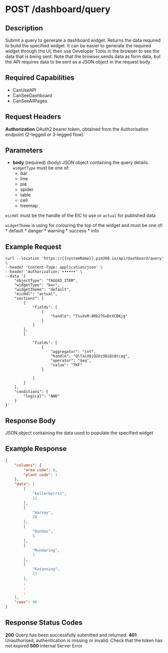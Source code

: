 # POST /dashboard/query

## Description
Submit a query to generate a dashboard widget. Returns the data required to build the specified widget. It can be easier to generate the required widget through the UI, then use Developer Tools in the browser to see the data that is being sent. Note that the browser sends data as form data, but the API requires data to be sent as a JSON object in the request body.

## Required Capabilities
* CanUseAPI
* CanSeeDashboard
* CanSeeAllPages

## Request Headers

**Authorization** OAuth2 bearer token, obtained from the Authorisation endpoint (2-legged or 3-legged flow)

## Parameters
* **body** (required) (body) JSON object containing the query details.
`widgetType` must be one of:
    * bar
    * line
    * pie
    * spider
    * table
    * cell
    * treemap

`eicHdl` must be the handle of the EIC to use or `actual` for published data

`widgetTheme` is using for colouring the top of the widget and must be one of:
    * default
    * danger 
    * warning
    * success
    * info



## Example Request
```
curl --location 'https://{{systemName}}.pim360.io/api/dashboard/query' \
--header 'Content-Type: application/json' \
--header 'Authorization: ••••••' \
--data '{
    "objectType": "TAGGED_ITEM",
    "widgetType": "bar",
    "widgetTheme": "default",
    "eicHdl": "actual",
    "sections": [
        {
            "fields": [
                {
                    "handle": "TssXvM-8Rb27GuDrXCBKjg"
                }
            ]
        },
        {

            "fields": [
                {
                    "aggregator": "cnt",
                    "handle": "QlTaiX6jQZez38iQi8tcag",
                    "operator": "$eq",
                    "value": "TKF"
                }
                
            ]
        }
    ],
    "conditions": {
        "logical": "AND"
    }
}'
```

## Response Body
JSON object containing the data used to populate the specified widget

## Example Response
```JSON
{
    "columns": {
        "area code": 0,
        "plant code": 1
    },
    "data": [
        [
            "Kellerberrin",
            11
        ],
        [
            "Harvey",
            20
        ],
        [
            "Dundas",
            5
        ],
        [
            "Mundaring",
            1
        ],
        [
            "Katanning",
            23
        ],
        .
        .
        .
    ],
    "rows": 96
}
```

## Response Status Codes
**200** Query has been successfully submitted and returned.
**401** Unauthorised, authentication is missing or invalid. Check that the token has not expired
**500** Internal Server Error



